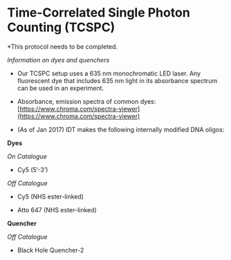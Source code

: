 # Time-Correlated Single Photon Counting \(TCSPC\)

\*This protocol needs to be completed.



_Information on dyes and quenchers_

* Our TCSPC setup uses a 635 nm monochromatic LED laser. Any fluorescent dye that includes 635 nm light in its absorbance spectrum can be used in an experiment.

* Absorbance, emission spectra of common dyes: [https://www.chroma.com/spectra-viewer](https://www.chroma.com/spectra-viewer)

* \(As of Jan 2017\) IDT makes the following internally modified DNA oligos:

**Dyes**

_On Catalogue_

* Cy5 \(5’-3’\)

_Off Catalogue_

* Cy5 \(NHS ester-linked\)

* Atto 647 \(NHS ester-linked\)

**Quencher**

_Off Catalogue_

* Black Hole Quencher-2




